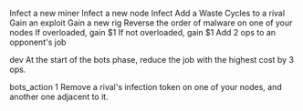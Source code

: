 Infect a new miner
Infect a new node
Infect
Add a Waste Cycles to a rival
Gain an exploit
Gain a new rig
Reverse the order of malware on one of your nodes
If overloaded, gain $1
If not overloaded, gain $1
Add 2 ops to an opponent's job

dev	At the start of the bots phase, reduce the job with the highest cost by 3 ops.

bots_action	1	Remove a rival's infection token on one of your nodes, and another one adjacent to it.